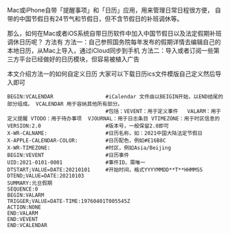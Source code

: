 Mac或iPhone自带「提醒事项」和「日历」应用，用来管理日常日程很方便， 自带的中国节假日有24节气和节假日，但不含节假日的补班调休等。

那么，如何在Mac或者iOS系统自带日历软件中加入中国节假日以及法定假期补班调休日历呢？
方法有
方法一：自己参照国务院每年发布的假期详情去编辑自己的本地日历，从Mac上导入，通过iCloud同步到手机
方法二：导入或者订阅一些第三方平台已经做好的日历模块，但容易被植入广告

本文介绍方法一的如何自定义日历
大家可以下载日历ics文件模版自己定义然后导入即可

```基本的ics文件格式
BEGIN:VCALENDAR                 #iCalendar 文件由以BEIGIN开始，以END结尾的部分组成。 VCALENDAR 用于容纳其他所有部分。 
                                #包括：VEVENT：用于定义事件	VALARM：用于定义提醒 VTODO：用于待办事项	VJOURNAL：用于日志条目 VTIMEZONE：用于时区信息的
VERSION:2.0                     #版本号，一般保留2.0即可
X-WR-CALNAME:                   #日历名称，如：2021中国大陆法定节假日
X-APPLE-CALENDAR-COLOR:         #日历配色，例如#E16B8C 
X-WR-TIMEZONE:                  #时区，例如Asia/Beijing
BEGIN:VEVENT                    #日历事件
UID:2021-0101-0001              #事件ID，需唯一
DTSTART;VALUE=DATE:20210101     #开始时间，格式YYYYMMDD**T**HHMMSS
DTEND;VALUE=DATE:20210103
SUMMARY:元旦假期
SEQUENCE:0
BEGIN:VALARM
TRIGGER;VALUE=DATE-TIME:19760401T005545Z
ACTION:NONE
END:VALARM
END:VEVENT
END:VCALENDAR 
```
